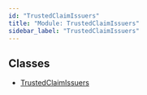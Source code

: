 ```yaml
---
id: "TrustedClaimIssuers"
title: "Module: TrustedClaimIssuers"
sidebar_label: "TrustedClaimIssuers"
---
```


## Classes

- [TrustedClaimIssuers](../../../../../../classes/API/Entities/Asset/Compliance/TrustedClaimIssuers/TrustedClaimIssuers.md)
